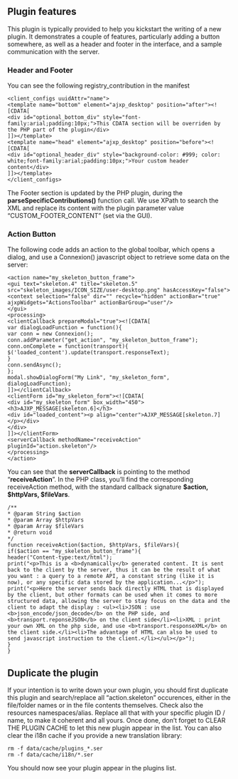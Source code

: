 ## Plugin features
This plugin is typically provided to help you kickstart the writing of a new plugin. It demonstrates a couple of features, particularly adding a button somewhere, as well as a header and footer in the interface, and a sample communication with the server.

### Header and Footer
You can see the following registry_contribution in the manifest


	<client_configs uuidAttr="name">
	<template name="bottom" element="ajxp_desktop" position="after"><![CDATA[
	<div id="optional_bottom_div" style="font-family:arial;padding:10px;">This CDATA section will be overriden by the PHP part of the plugin</div>
	]]></template>
	<template name="head" element="ajxp_desktop" position="before"><![CDATA[
	<div id="optional_header_div" style="background-color: #999; color: white;font-family:arial;padding:10px;">Your custom header content</div>
	]]></template>
	</client_configs>

The Footer section is updated by the PHP plugin, during the **parseSpecificContributions()** function call. We use XPath to search the XML and replace its content with the plugin parameter value “CUSTOM_FOOTER_CONTENT” (set via the GUI).

### Action Button
The following code adds an action to the global toolbar, which opens a dialog, and use a Connexion() javascript object to retrieve some data on the server:


	<action name="my_skeleton_button_frame">
	<gui text="skeleton.4" title="skeleton.5" src="skeleton_images/ICON_SIZE/user-desktop.png" hasAccessKey="false">
	<context selection="false" dir="" recycle="hidden" actionBar="true" ajxpWidgets="ActionsToolbar" actionBarGroup="user"/>
	</gui>
	<processing>
	<clientCallback prepareModal="true"><![CDATA[
	var dialogLoadFunction = function(){
	var conn = new Connexion();
	conn.addParameter("get_action", "my_skeleton_button_frame");
	conn.onComplete = function(transport){
	$('loaded_content').update(transport.responseText);
	}
	conn.sendAsync();
	};
	modal.showDialogForm("My Link", "my_skeleton_form", dialogLoadFunction);
	]]></clientCallback>
	<clientForm id="my_skeleton_form"><![CDATA[
	<div id="my_skeleton_form" box_width="450">
	<h3>AJXP_MESSAGE[skeleton.6]</h3>
	<div id="loaded_content"><p align="center">AJXP_MESSAGE[skeleton.7]</p></div>
	</div>
	]]></clientForm>
	<serverCallback methodName="receiveAction" pluginId="action.skeleton"/>
	</processing>
	</action>

You can see that the **serverCallback** is pointing to the method “**receiveAction**”. In the PHP class, you’ll find the corresponding receiveAction method, with the standard callback signature **$action, $httpVars, $fileVars**.


	/**
	* @param String $action
	* @param Array $httpVars
	* @param Array $fileVars
	* @return void
	*/
	function receiveAction($action, $httpVars, $fileVars){
	if($action == "my_skeleton_button_frame"){
	header("Content-type:text/html");
	print("<p>This is a <b>dynamically</b> generated content. It is sent back to the client by the server, thus it can be the result of what you want : a query to a remote API, a constant string (like it is now), or any specific data stored by the application...</p>");
	print("<p>Here the server sends back directly HTML that is displayed by the client, but other formats can be used when it comes to more structured data, allowing the server to stay focus on the data and the client to adapt the display : <ul><li>JSON : use <b>json_encode/json_decode</b> on the PHP side, and <b>transport.reponseJSON</b> on the client side</li><li>XML : print your own XML on the php side, and use <b>transport.responseXML</b> on the client side.</li><li>The advantage of HTML can also be used to send javascript instruction to the client.</li></ul></p>");
	}
	}

## Duplicate the plugin
If your intention is to write down your own plugin, you should first duplicate this plugin and search/replace all “action.skeleton” occurences, either in the file/folder names or in the file contents themselves. Check also the resources namespaces/alias. Replace all that with your specific plugin ID / name, to make it coherent and all yours. Once done, don’t forget to CLEAR THE PLUGIN CACHE to let this new plugin appear in the list. You can also clear the i18n cache if you provide a new translation library:

	rm -f data/cache/plugins_*.ser
	rm -f data/cache/i18n/*.ser
	
You should now see your plugin appear in the plugins list.